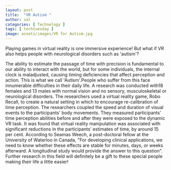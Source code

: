 ```yaml
---
layout: post
title:  "VR Autism "
author: sal
categories: [ Technology ]
tags: [ techtuesday ]
image: assets/images/VR for Autism.jpg
---
```


Playing games in virtual reality is one immersive experience! But what if VR also helps people with neurological disorders such as 'autism'?

The ability to estimate the passage of time with precision is fundamental to our ability to interact with the world, but for some individuals, the internal clock is maladjusted, causing timing deficiencies that affect perception and action. This is what we call 'Autism'.People who suffer from this face innumerable difficulties in their daily life. A research was conducted with18 females and 13 males with normal vision and no sensory, musculoskeletal or neurological disorders. The researchers used a virtual reality game, Robo Recall, to create a natural setting in which to encourage re-calibration of time perception. The researchers coupled the speed and duration of visual events to the participants' body movements. They measured participants’ time perception abilities before and after they were exposed to the dynamic VR task. It was found that virtual reality manipulation was associated with significant reductions in the participants’ estimates of time, by around 15 per cent. According to Seamas Weech, a post-doctoral fellow at the University of Waterloo in Canada, "For developing clinical applications, we need to know whether these effects are stable for minutes, days, or weeks afterward. A longitudinal study would provide the answer to this question". Further research in this field will definitely be a gift to these special people making their life a little easier!
